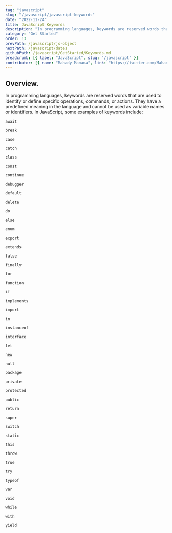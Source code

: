 ```yaml
---
tag: "javascript"
slug: "/javascript/javascript-keywords"
date: "2022-11-24"
title: JavaScript Keywords
description: "In programming languages, keywords are reserved words that are used to identify or define specific operations, commands, or actions."
category: "Get Started"
order: 13
prevPath: /javascript/js-object
nextPath: /javascript/dates
githubPath: /javascript/GetStarted/Keywords.md
breadcrumb: [{ label: "JavaScript", slug: "/javascript" }]
contributor: [{ name: "Mahady Manana", link: "https://twitter.com/MahadyManana" }]
---
```



## Overview.

In programming languages, keywords are reserved words that are used to identify or define specific operations, commands, or actions. They have a predefined meaning in the language and cannot be used as variable names or identifiers. In JavaScript, some examples of keywords include:


`await`

`break`

`case`

`catch`

`class`

`const`

`continue`

`debugger`

`default`

`delete`

`do`

`else`

`enum`

`export`

`extends`

`false`

`finally`

`for`

`function`

`if`

`implements`

`import`

`in`

`instanceof`

`interface`

`let`

`new`

`null`

`package`

`private`

`protected`

`public`

`return`

`super`

`switch`

`static`

`this`

`throw`

`true`

`try`

`typeof`

`var`

`void`

`while`

`with`

`yield`

